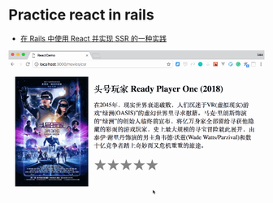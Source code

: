 # Practice react in rails

- [在 Rails 中使用 React 并实现 SSR 的一种实践](./notes/note.md)

![](./notes/art/csr_demo.gif)
